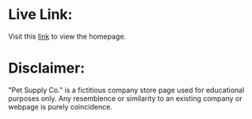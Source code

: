 # Live Link:
Visit this [link](https://1zzowiebeha.github.io/) to view the homepage.

# Disclaimer:

"Pet Supply Co." is a fictitious company store page used for educational purposes only. Any resemblence or similarity to an existing company or webpage is purely coincidence.
